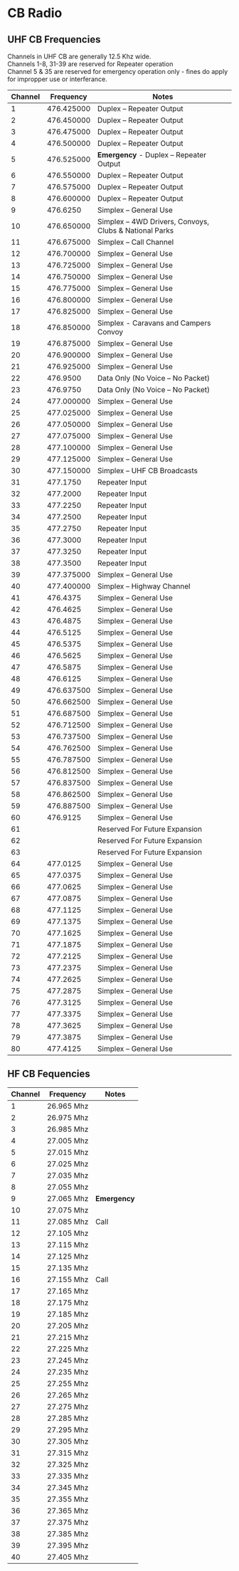 # CB Radio

## UHF CB Frequencies

Channels in UHF CB are generally 12.5 Khz wide.  
Channels 1-8, 31-39 are reserved for Repeater operation  
Channel 5 & 35 are reserved for emergency operation only - fines do apply for
impropper  use or interferance.

| Channel | Frequency | Notes |
| --- | --- | --- |
| 1 | 476.425000 | Duplex – Repeater Output |
| 2 | 476.450000 | Duplex – Repeater Output |
| 3 | 476.475000 | Duplex – Repeater Output |
| 4 | 476.500000 | Duplex – Repeater Output |
| 5 | 476.525000 | **Emergency** - Duplex – Repeater Output |
| 6 | 476.550000 | Duplex – Repeater Output |
| 7 | 476.575000 | Duplex – Repeater Output |
| 8 | 476.600000 | Duplex – Repeater Output |
| 9 | 476.6250 | Simplex – General Use |
| 10 | 476.650000 | Simplex – 4WD Drivers, Convoys, Clubs & National Parks |
| 11 | 476.675000 | Simplex  – Call Channel |
| 12 | 476.700000 | Simplex – General Use |
| 13 | 476.725000 | Simplex – General Use |
| 14 | 476.750000 | Simplex – General Use |
| 15 | 476.775000 | Simplex – General Use |
| 16 | 476.800000 | Simplex – General Use |
| 17 | 476.825000 | Simplex – General Use |
| 18 | 476.850000 | Simplex - Caravans and Campers Convoy |
| 19 | 476.875000 | Simplex – General Use |
| 20 | 476.900000 | Simplex – General Use |
| 21 | 476.925000 | Simplex – General Use |
| 22 | 476.9500 | Data Only (No Voice – No Packet) |
| 23 | 476.9750 | Data Only (No Voice – No Packet) |
| 24 | 477.000000 | Simplex – General Use |
| 25 | 477.025000 | Simplex – General Use |
| 26 | 477.050000 | Simplex – General Use |
| 27 | 477.075000 | Simplex – General Use |
| 28 | 477.100000 | Simplex – General Use |
| 29 | 477.125000 | Simplex – General Use |
| 30 | 477.150000 | Simplex – UHF CB Broadcasts |
| 31 | 477.1750 | Repeater Input |
| 32 | 477.2000 | Repeater Input |
| 33 | 477.2250 | Repeater Input |
| 34 | 477.2500 | Repeater Input |
| 35 | 477.2750 | Repeater Input |
| 36 | 477.3000 | Repeater Input |
| 37 | 477.3250 | Repeater Input |
| 38 | 477.3500 | Repeater Input |
| 39 | 477.375000 | Simplex – General Use |
| 40 | 477.400000 | Simplex – Highway Channel |
| 41 | 476.4375 | Simplex – General Use |
| 42 | 476.4625 | Simplex – General Use |
| 43 | 476.4875 | Simplex – General Use |
| 44 | 476.5125 | Simplex – General Use |
| 45 | 476.5375 | Simplex – General Use |
| 46 | 476.5625 | Simplex – General Use |
| 47 | 476.5875 | Simplex – General Use |
| 48 | 476.6125 | Simplex – General Use |
| 49 | 476.637500 | Simplex – General Use |
| 50 | 476.662500 | Simplex – General Use |
| 51 | 476.687500 | Simplex – General Use |
| 52 | 476.712500 | Simplex – General Use |
| 53 | 476.737500 | Simplex – General Use |
| 54 | 476.762500 | Simplex – General Use |
| 55 | 476.787500 | Simplex – General Use |
| 56 | 476.812500 | Simplex – General Use |
| 57 | 476.837500 | Simplex – General Use |
| 58 | 476.862500 | Simplex – General Use |
| 59 | 476.887500 | Simplex – General Use |
| 60 | 476.9125 | Simplex – General Use |
| 61 | | Reserved For Future Expansion |
| 62 | | Reserved For Future Expansion |
| 63 | | Reserved For Future Expansion |
| 64 | 477.0125 | Simplex – General Use |
| 65 | 477.0375 | Simplex – General Use |
| 66 | 477.0625 | Simplex – General Use |
| 67 | 477.0875 | Simplex – General Use |
| 68 | 477.1125 | Simplex – General Use |
| 69 | 477.1375 | Simplex – General Use |
| 70 | 477.1625 | Simplex – General Use |
| 71 | 477.1875 | Simplex – General Use |
| 72 | 477.2125 | Simplex – General Use |
| 73 | 477.2375 | Simplex – General Use |
| 74 | 477.2625 | Simplex – General Use |
| 75 | 477.2875 | Simplex – General Use |
| 76 | 477.3125 | Simplex – General Use |
| 77 | 477.3375 | Simplex – General Use |
| 78 | 477.3625 | Simplex – General Use |
| 79 | 477.3875 | Simplex – General Use |
| 80 | 477.4125 | Simplex – General Use |

## HF CB Fequencies

| Channel | Frequency | Notes |
| --- | --- | --- |
| 1 | 26.965 Mhz | |
| 2 | 26.975 Mhz | |
| 3 | 26.985 Mhz | |
| 4 | 27.005 Mhz | |
| 5 | 27.015 Mhz | |
| 6 | 27.025 Mhz | |
| 7 | 27.035 Mhz | |
| 8 | 27.055 Mhz | |
| 9 | 27.065 Mhz | **Emergency** |
| 10 | 27.075 Mhz | |
| 11 | 27.085 Mhz | Call |
| 12 | 27.105 Mhz | |
| 13 | 27.115 Mhz | |
| 14 | 27.125 Mhz | |
| 15 | 27.135 Mhz | |
| 16 | 27.155 Mhz | Call |
| 17 | 27.165 Mhz | |
| 18 | 27.175 Mhz | |
| 19 | 27.185 Mhz | |
| 20 | 27.205 Mhz | |
| 21 | 27.215 Mhz | |
| 22 | 27.225 Mhz | |
| 23 | 27.245 Mhz | |
| 24 | 27.235 Mhz | |
| 25 | 27.255 Mhz | |
| 26 | 27.265 Mhz | |
| 27 | 27.275 Mhz | |
| 28 | 27.285 Mhz | |
| 29 | 27.295 Mhz | |
| 30 | 27.305 Mhz | |
| 31 | 27.315 Mhz | |
| 32 | 27.325 Mhz | |
| 33 | 27.335 Mhz | |
| 34 | 27.345 Mhz | |
| 35 | 27.355 Mhz | |
| 36 | 27.365 Mhz | |
| 37 | 27.375 Mhz | |
| 38 | 27.385 Mhz | |
| 39 | 27.395 Mhz | |
| 40 | 27.405 Mhz | |
